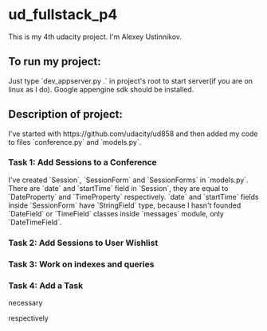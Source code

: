 <h1> ud_fullstack_p4 </h1>
This is my 4th udacity project. I'm Alexey Ustinnikov.
<h2> To run my project:</h2>
Just type `dev_appserver.py .` in project's root to start server(if you are on linux as I do). Google appengine sdk should be installed.
<h2>Description of project:</h2>
I've started with https://github.com/udacity/ud858 and then added my code to files `conference.py` and `models.py`.
<h3>Task 1: Add Sessions to a Conference</h3>
I've created `Session`, `SessionForm` and `SessionForms` in `models.py`. There are `date` and `startTime` field in `Session`, they are equal to `DateProperty` and `TimeProperty` respectively. `date` and `startTime` fields inside `SessionForm` have `StringField` type, because I hasn't founded `DateField` or `TimeField` classes inside `messages`   module, only `DateTimeField`.

<h3>Task 2: Add Sessions to User Wishlist</h3>
<h3>Task 3: Work on indexes and queries</h3>
<h3>Task 4: Add a Task</h3>


necessary

respectively
